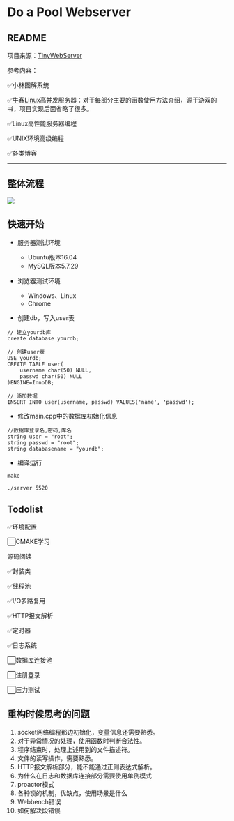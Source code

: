 Do a Pool Webserver
===
## README

项目来源：[TinyWebServer](https://github.com/qinguoyi/TinyWebServer)

参考内容：

✅小林图解系统

✅[牛客Linux高并发服务器](https://www.nowcoder.com/courses/cover/live/504)：对于每部分主要的函数使用方法介绍，源于游双的书，项目实现后面省略了很多。

✅Linux高性能服务器编程

✅UNIX环境高级编程

✅各类博客

---

## 整体流程

![](http://pic.shixiaocaia.fun/202301261440049.jpg)



## 快速开始

- 服务器测试环境
  - Ubuntu版本16.04
  - MySQL版本5.7.29
- 浏览器测试环境
  - Windows、Linux
  - Chrome

- 创建db，写入user表

```shell
// 建立yourdb库
create database yourdb;

// 创建user表
USE yourdb;
CREATE TABLE user(
    username char(50) NULL,
    passwd char(50) NULL
)ENGINE=InnoDB;

// 添加数据
INSERT INTO user(username, passwd) VALUES('name', 'passwd');
```

- 修改main.cpp中的数据库初始化信息

```shell
//数据库登录名,密码,库名
string user = "root";
string passwd = "root";
string databasename = "yourdb";
```

- 编译运行

```
make

./server 5520
```

## Todolist

✅环境配置

⬜CMAKE学习

源码阅读

✅封装类

✅线程池

✅I/O多路复用

✅HTTP报文解析

✅定时器

✅日志系统

⬜数据库连接池

⬜注册登录

⬜压力测试

## 重构时候思考的问题

1. socket网络编程那边初始化，变量信息还需要熟悉。
2. 对于异常情况的处理，使用函数时判断合法性。
3. 程序结束时，处理上述用到的文件描述符。
4. 文件的读写操作，需要熟悉。
5. HTTP报文解析部分，能不能通过正则表达式解析。
6. 为什么在日志和数据库连接部分需要使用单例模式
7. proactor模式
8. 各种锁的机制，优缺点，使用场景是什么
9. Webbench错误
10. 如何解决段错误

